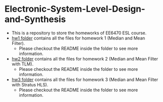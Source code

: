 # Electronic-System-Level-Design-and-Synthesis
- This is a repository to store the homeworks of EE6470 ESL course.
- [hw1 folder](https://github.com/PaulWang0513/Electronic-System-Level-Design-and-Synthesis/tree/main/hw1) contains all the files for homework 1 (Median and Mean Filter).
  - Please checkout the README inside the folder to see more information.
- [hw2 folder](https://github.com/PaulWang0513/Electronic-System-Level-Design-and-Synthesis/tree/main/hw2) contains all the files for homework 2 (Median and Mean Filter with TLM).
  - Please checkout the README inside the folder to see more information.
- [hw3 folder](https://github.com/PaulWang0513/Electronic-System-Level-Design-and-Synthesis/tree/main/hw3) contains all the files for homework 3 (Median and Mean Filter with Stratus HLS).
  - Please checkout the README inside the folder to see more information.
